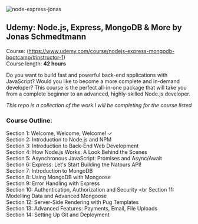![node-express-jonas](https://user-images.githubusercontent.com/24855472/72806859-12325880-3c24-11ea-8c1f-a996cc0426f3.png)

## Udemy: Node.js, Express, MongoDB & More by Jonas Schmedtmann

Course: (https://www.udemy.com/course/nodejs-express-mongodb-bootcamp/#instructor-1) <br>
Course length: <b>42 hours</b>

Do you want to build fast and powerful back-end applications with JavaScript? Would you like to become a more complete and in-demand developer? This course is the perfect all-in-one package that will take you from a complete beginner to an advanced, highly-skilled Node.js developer.

_This repo is a collection of the work I will be completing for the course listed_

### Course Outline:

Section 1: Welcome, Welcome, Welcome! &check; <br>
Section 2: Introduction to Node.js and NPM <br>
Section 3: Introduction to Back-End Web Development <br>
Section 4: How Node.js Works: A Look Behind the
Scenes <br>
Section 5: Asynchronous JavaScript:
Promises and Async/Await <br>
Section 6: Express: Let's Start Building the Natours API! <br>
Section 7: Introduction to MongoDB <br>
Section 8: Using MongoDB with Mongoose <br>
Section 9: Error Handling with Express <br>
Section 10: Authentication, Authorization and Security <br
Section 11: Modelling Data and Advanced Mongoose <br>
Section 12: Server-Side Rendering with Pug Templates <br>
Section 13: Advanced Features: Payments, Email, File
Uploads <br>
Section 14: Setting Up Git and Deployment <br>
